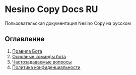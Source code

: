 # **Nesino Copy Docs RU**
Пользовательская документация Nesino Copy на русском

## Оглавление
1. [Правила Бота](rules-bot.md) 
2. [Основные команды бота](basics-command-bot.md)
3. [Частозадаваемые вопросы](F-A-Q.md)
4. [Политика конфиденциальности](privacy-polity.md)